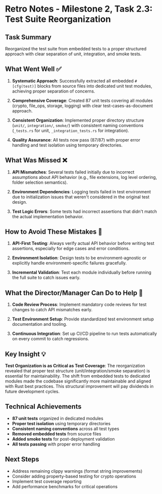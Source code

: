 # Retro Notes - Milestone 2, Task 2.3: Test Suite Reorganization

## Task Summary

Reorganized the test suite from embedded tests to a proper structured approach with clear separation of unit, integration, and smoke tests.

## What Went Well ✅

1. **Systematic Approach**: Successfully extracted all embedded `#[cfg(test)]` blocks from source files into dedicated unit test modules, achieving proper separation of concerns.

2. **Comprehensive Coverage**: Created 87 unit tests covering all modules (crypto, file_ops, storage, logging) with clear test-cases-as-document approach.

3. **Consistent Organization**: Implemented proper directory structure (`unit/`, `integration/`, `smoke/`) with consistent naming conventions (`_tests.rs` for unit, `_integration_tests.rs` for integration).

4. **Quality Assurance**: All tests now pass (87/87) with proper error handling and test isolation using temporary directories.

## What Was Missed ❌

1. **API Mismatches**: Several tests failed initially due to incorrect assumptions about API behavior (e.g., file extensions, log level ordering, folder selection semantics).

2. **Environment Dependencies**: Logging tests failed in test environment due to initialization issues that weren't considered in the original test design.

3. **Test Logic Errors**: Some tests had incorrect assertions that didn't match the actual implementation behavior.

## How to Avoid These Mistakes 🔧

1. **API-First Testing**: Always verify actual API behavior before writing test assertions, especially for edge cases and error conditions.

2. **Environment Isolation**: Design tests to be environment-agnostic or explicitly handle environment-specific failures gracefully.

3. **Incremental Validation**: Test each module individually before running the full suite to catch issues early.

## What the Director/Manager Can Do to Help 🎯

1. **Code Review Process**: Implement mandatory code reviews for test changes to catch API mismatches early.

2. **Test Environment Setup**: Provide standardized test environment setup documentation and tooling.

3. **Continuous Integration**: Set up CI/CD pipeline to run tests automatically on every commit to catch regressions.

## Key Insight 💡

**Test Organization is as Critical as Test Coverage**: The reorganization revealed that proper test structure (unit/integration/smoke separation) is essential for maintainability. The shift from embedded tests to dedicated modules made the codebase significantly more maintainable and aligned with Rust best practices. This structural improvement will pay dividends in future development cycles.

## Technical Achievements

- **87 unit tests** organized in dedicated modules
- **Proper test isolation** using temporary directories
- **Consistent naming conventions** across all test types
- **Removed embedded tests** from source files
- **Added smoke tests** for post-deployment validation
- **All tests passing** with proper error handling

## Next Steps

- Address remaining clippy warnings (format string improvements)
- Consider adding property-based testing for crypto operations
- Implement test coverage reporting
- Add performance benchmarks for critical operations
